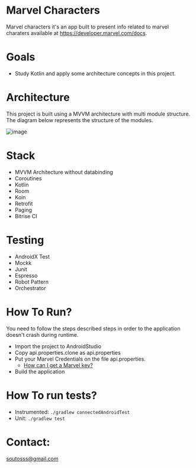 # Marvel Characters
Marvel characters it's an app built to present info related to marvel charaters available at https://developer.marvel.com/docs.

# Goals
- Study Kotlin and apply some architecture concepts in this project.

# Architecture
This project is built using a MVVM architecture with multi module structure. The diagram below represents the structure of the modules.

![image](https://user-images.githubusercontent.com/5900020/82272449-098f2c00-9951-11ea-9bcf-13ea55b1d6f3.png)


# Stack
  - MVVM Architecture without databinding
  - Coroutines
  - Kotlin
  - Room
  - Koin
  - Retrofit
  - Paging
  - Bitrise CI
  
 # Testing
  - AndroidX Test
  - Mockk
  - Junit
  - Espresso
  - Robot Pattern
  - Orchestrator

# How To Run?
You need to follow the steps described steps in order to the application doesn't crash during runtime.
* Import the project to AndroidStudio
* Copy api.properties.clone as api.properties
* Put your Marvel Credentials on the file api.properties.
  * [How can I get a Marvel key?](https://developer.marvel.com)
* Build the application

# How To run tests?
* Instrumented: `./gradlew connectedAndroidTest`
* Unit: `./gradlew test`

# Contact:
soutosss@gmail.com

